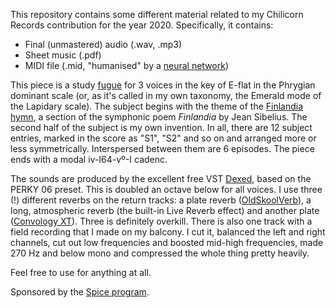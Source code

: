 This repository contains some different material related to my Chilicorn Records contribution for the year 2020. Specifically, it contains:

* Final (unmastered) audio (.wav, .mp3)
* Sheet music (.pdf)
* MIDI file (.mid, "humanised" by a [neural network](https://github.com/erwald/rachel))

This piece is a study [fugue](https://en.wikipedia.org/wiki/Fugue) for 3 voices in the key of E-flat in the Phrygian dominant scale (or, as it's called in my own taxonomy, the Emerald mode of the Lapidary scale). The subject begins with the theme of the [Finlandia hymn](https://en.wikipedia.org/wiki/Finlandia_hymn), a section of the symphonic poem _Finlandia_ by Jean Sibelius. The second half of the subject is my own invention. In all, there are 12 subject entries, marked in the score as "S1", "S2" and so on and arranged more or less symmetrically. Interspersed between them are 6 episodes. The piece ends with a modal iv-I64-vº-I cadenc.

The sounds are produced by the excellent free VST [Dexed](https://asb2m10.github.io/dexed/), based on the PERKY 06 preset. This is doubled an octave below for all voices. I use three (!) different reverbs on the return tracks: a plate reverb ([OldSkoolVerb](https://www.voxengo.com/product/oldskoolverb/)), a long, atmospheric reverb (the built-in Live Reverb effect) and another plate ([Convology XT](https://impulserecord.com/convology-xt/)). Three is definitely overkill. There is also one track with a field recording that I made on my balcony. I cut it, balanced the left and right channels, cut out low frequencies and boosted mid-high frequencies, made 270 Hz and below mono and compressed the whole thing pretty heavily.

Feel free to use for anything at all.

Sponsored by the [Spice program](https://spiceprogram.org/).
